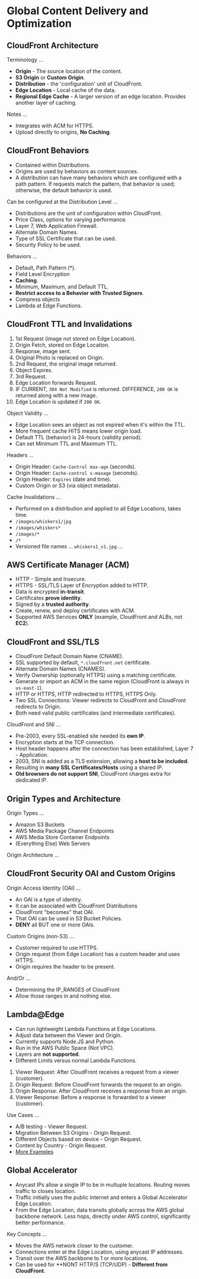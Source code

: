 # Global Content Delivery and Optimization

## CloudFront Architecture

Terminology ...

* **Origin** - The source location of the content.
* **S3 Origin** or **Custom Origin**.
* **Distribution** - the 'configuration' unit of CloudFront.
* **Edge Location** - Local cache of the data.
* **Regional Edge Cache** - A larger version of an edge location. Provides another layer of caching.

Notes ...

* Integrates with ACM for HTTPS.
* Upload directly to origins, **No Caching**.


## CloudFront Behaviors

* Contained within Distributions.
* Origins are used by behaviors as content sources.
* A distribution can have many behaviors which are configured with a path pattern. If requests match the pattern, that behavior is used; otherwise, the default behavior is used.

Can be configured at the Distribution Level ...

* Distributions are the unit of configuration within CloudFront.
* Price Class, options for varying performance.
* Layer 7, Web Application Firewall.
* Alternate Domain Names.
* Type of SSL Certificate that can be used.
* Security Policy to be used.

Behaviors ...

* Default, Path Pattern (*).
* Field Level Encryption
* **Caching**.
* Minimum, Maximum, and Default TTL.
* **Restrict access to a Behavior with Trusted Signers**.
* Compress objects
* Lambda at Edge Functions.

## CloudFront TTL and Invalidations

1. 1st Request (image not stored on Edge Location).
2. Origin Fetch, stored on Edge Location.
3. Response, image sent.
4. Original Photo is replaced on Origin.
5. 2nd Request, the original image returned.
6. Object Expires.
7. 3rd Request.
8. Edge Location forwards Request.
9. IF CURRENT, `304 Not Modified` is returned. DIFFERENCE, `200 OK` is returned along with a new image.
10. Edge Location is updated if `200 OK`.

Object Validity ...

* Edge Location sees an object as not expired when it's within the TTL.
* More frequent cache HITS means lower origin load.
* Default TTL (behavior) is 24-hours (validity period).
* Can set Minimum TTL and Maximum TTL.

Headers ...

* Origin Header: `Cache-Control max-age` (seconds).
* Origin Header: `Cache-control s-maxage` (seconds).
* Origin Header: `Expires` (date and time).
* Custom Origin or S3 (via object metadata).

Cache Invalidations ...

* Performed on a distribution and applied to all Edge Locations, takes time.
* `/images/whiskers1/jpg`
* `/images/whiskers*`
* `/images/*`
* `/*`
* Versioned file names ... `whiskers1_v1.jpg` ...

## AWS Certificate Manager (ACM)

* HTTP - Simple and Insecure.
* HTTPS - SSL/TLS Layer of Encryption added to HTTP.
* Data is encrypted **in-transit**.
* Certificates **prove identity**.
* Signed by a **trusted authority**.
* Create, renew, and deploy certificates with ACM.
* Supported AWS Services **ONLY** (example, CloudFront and ALBs, not **EC2**).

## CloudFront and SSL/TLS

* CloudFront Default Domain Name (CNAME).
* SSL supported by default, `*.cloudfront.net` certificate.
* Alternate Domain Names (CNAMES).
* Verify Ownership (optionally HTTPS) using a matching certificate.
* Generate or import an ACM in the same region (CloudFront is always in `us-east-1`).
* HTTP or HTTPS, HTTP redirected to HTTPS, HTTPS Only.
* Two SSL Connections: Viewer redirects to CloudFront and CloudFront redirects to Origin.
* Both need valid public certificates (and intermediate certificates).

CloudFront and SNI ...

* Pre-2003, every SSL-enabled site needed its **own IP**.
* Encryption starts at the TCP connection.
* Host header happens after the connection has been established, Layer 7 - Application.
* 2003, SNI is added as a TLS extension, allowing a **host to be included**.
* Resulting in **many SSL Certificates/Hosts** using a shared IP.
* **Old browsers do not support SNI**, CloudFront charges extra for dedicated IP.

## Origin Types and Architecture

Origin Types ...

* Amazon S3 Buckets
* AWS Media Package Channel Endpoints
* AWS Media Store Container Endpoints
* (Everything Else) Web Servers

Origin Architecture ...

## CloudFront Security OAI and Custom Origins

Origin Access Identity (OAI) ...

* An OAI is a type of identity.
* It can be associated with CloudFront Distributions
* CloudFront "becomes" that OAI.
* That OAI can be used in S3 Bucket Policies.
* **DENY** all BUT one or more OAIs.

Custom Origins (non-S3) ...

* Customer required to use HTTPS.
* Origin request (from Edge Location) has a custom header and uses HTTPS.
* Origin requires the header to be present.

And/Or ...

* Determining the IP_RANGES of CloudFront
* Allow those ranges in and nothing else.

## Lambda@Edge

* Can run lightweight Lambda Functions at Edge Locations.
* Adjust data between the Viewer and Origin.
* Currently supports Node.JS and Python.
* Run in the AWS Public Space (Not VPC).
* Layers are **not supported**.
* Different Limits versus normal Lambda Functions.

1. Viewer Request: After CloudFront receives a request from a viewer (customer).
2. Origin Request: Before CloudFront forwards the request to an origin.
3. Origin Response: After CloudFront receives a response from an origin.
4. Viewer Response: Before a response is forwarded to a viewer (customer).

Use Cases ...

* A/B testing - Viewer Request.
* Migration Between S3 Origins - Origin Request.
* Different Objects based on device - Origin Request.
* Content by Country - Origin Request.
* [More Examples](https://docs.aws.amazon.com/AmazonCloudFront/latest/DeveloperGuide/lambda-examples.html#lambda-examples-redirecting-examples)

## Global Accelerator

* Anycast IPs allow a single IP to be in multuple locations. Routing moves traffic to closes location.
* Traffic initially uses the public Internet and enters a Global Accelerator Edge Location.
* From the Edge Location, data transits globally across the AWS global backbone network. Less hops, directly under AWS control, significantly better performance.

Key Concepts ...

* Moves the AWS network closer to the customer.
* Connections enter at the Edge Location, using anycast IP addresses.
* Transit over the AWS backbone to 1 or more locations.
* Can be used for **NONT HTTP/S (TCP/UDP) - **Different from CloudFront**.
